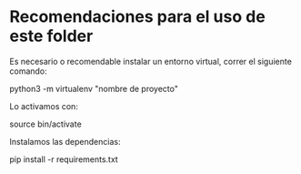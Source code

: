 # Recomendaciones para el uso de este folder

Es necesario o recomendable instalar un entorno virtual, correr el siguiente comando:

python3 -m virtualenv "nombre de proyecto"

Lo activamos con:

source bin/activate

Instalamos las dependencias:

pip install -r requirements.txt

